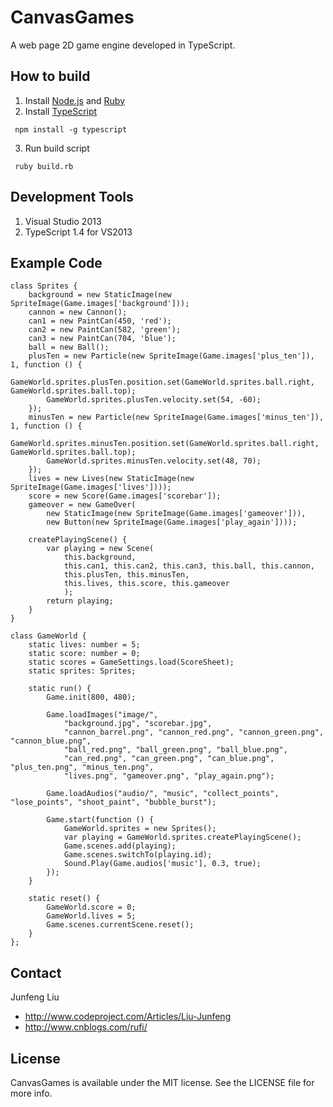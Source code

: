 # CanvasGames

A web page 2D game engine developed in TypeScript.

## How to build

1. Install [Node.js](http://nodejs.org/) and [Ruby](https://www.ruby-lang.org/)
2. Install [TypeScript](http://www.typescriptlang.org/)

  ```
   npm install -g typescript
  ```
3. Run build script
 
  ```
   ruby build.rb
  ```
  
## Development Tools

 1. Visual Studio 2013
 2. TypeScript 1.4 for VS2013

## Example Code

```
class Sprites {
    background = new StaticImage(new SpriteImage(Game.images['background']));
    cannon = new Cannon();
    can1 = new PaintCan(450, 'red');
    can2 = new PaintCan(582, 'green');
    can3 = new PaintCan(704, 'blue');
    ball = new Ball();
    plusTen = new Particle(new SpriteImage(Game.images['plus_ten']), 1, function () {
        GameWorld.sprites.plusTen.position.set(GameWorld.sprites.ball.right, GameWorld.sprites.ball.top);
        GameWorld.sprites.plusTen.velocity.set(54, -60);
    });
    minusTen = new Particle(new SpriteImage(Game.images['minus_ten']), 1, function () {
        GameWorld.sprites.minusTen.position.set(GameWorld.sprites.ball.right, GameWorld.sprites.ball.top);
        GameWorld.sprites.minusTen.velocity.set(48, 70);
    });
    lives = new Lives(new StaticImage(new SpriteImage(Game.images['lives'])));
    score = new Score(Game.images['scorebar']);
    gameover = new GameOver(
        new StaticImage(new SpriteImage(Game.images['gameover'])),
        new Button(new SpriteImage(Game.images['play_again'])));

    createPlayingScene() {
        var playing = new Scene(
            this.background,
            this.can1, this.can2, this.can3, this.ball, this.cannon,
            this.plusTen, this.minusTen,
            this.lives, this.score, this.gameover
            );
        return playing;
    }
}

class GameWorld {
    static lives: number = 5;
    static score: number = 0;
    static scores = GameSettings.load(ScoreSheet);
    static sprites: Sprites;

    static run() {
        Game.init(800, 480);

        Game.loadImages("image/",
            "background.jpg", "scorebar.jpg",
            "cannon_barrel.png", "cannon_red.png", "cannon_green.png", "cannon_blue.png",
            "ball_red.png", "ball_green.png", "ball_blue.png",
            "can_red.png", "can_green.png", "can_blue.png", "plus_ten.png", "minus_ten.png",
            "lives.png", "gameover.png", "play_again.png");

        Game.loadAudios("audio/", "music", "collect_points", "lose_points", "shoot_paint", "bubble_burst");

        Game.start(function () {
            GameWorld.sprites = new Sprites();
            var playing = GameWorld.sprites.createPlayingScene();
            Game.scenes.add(playing);
            Game.scenes.switchTo(playing.id);
            Sound.Play(Game.audios['music'], 0.3, true);
        });
    }

    static reset() {
        GameWorld.score = 0;
        GameWorld.lives = 5;
        Game.scenes.currentScene.reset();
    }
};
```
## Contact

Junfeng Liu

- http://www.codeproject.com/Articles/Liu-Junfeng
- http://www.cnblogs.com/rufi/

## License

CanvasGames is available under the MIT license. See the LICENSE file for more info. 